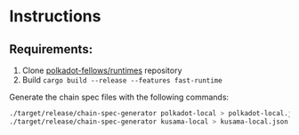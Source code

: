 # Instructions

## Requirements:

1. Clone [polkadot-fellows/runtimes](https://github.com/polkadot-fellows/runtimes.git) repository
2. Build `cargo build --release --features fast-runtime`

Generate the chain spec files with the following commands:

```sh 
./target/release/chain-spec-generator polkadot-local > polkadot-local.json
./target/release/chain-spec-generator kusama-local > kusama-local.json
```